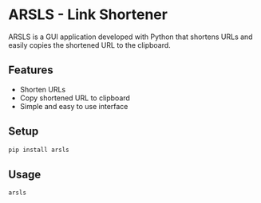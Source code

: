 # ARSLS - Link Shortener

ARSLS is a GUI application developed with Python that shortens URLs and easily copies the shortened URL to the clipboard.

## Features

- Shorten URLs
- Copy shortened URL to clipboard
- Simple and easy to use interface

## Setup

```bash
pip install arsls
```

## Usage

```bash
arsls
```
